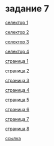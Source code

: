 # задание 7
<p><a href="https://github.com/RomanVanLenSi/zadan/tree/master/%E2%84%967/1">селектор 1</a></p>
<p><a href="https://github.com/RomanVanLenSi/zadan/tree/master/%E2%84%967/2">селектор 2</a></p>
<p><a href="https://github.com/RomanVanLenSi/zadan/tree/master/%E2%84%967/3">селектор 3</a></p>
<p><a href="https://github.com/RomanVanLenSi/zadan/tree/master/%E2%84%967/4">селектор 4</a></p>
<p><a href="https://github.com/RomanVanLenSi/zadan/tree/master/%E2%84%967/5">страница 1</a></p>
<p><a href="https://github.com/RomanVanLenSi/zadan/tree/master/%E2%84%967/6">страница 2</a></p>
<p><a href="https://github.com/RomanVanLenSi/zadan/tree/master/%E2%84%967/7">страница 3</a></p>
<p><a href="https://github.com/RomanVanLenSi/zadan/tree/master/%E2%84%967/8">страница 4</a></p>
<p><a href="https://github.com/RomanVanLenSi/zadan/tree/master/%E2%84%967/9">страница 5</a></p>
<p><a href="https://github.com/RomanVanLenSi/zadan/tree/master/%E2%84%967/10">страница 6</a></p>
<p><a href="https://github.com/RomanVanLenSi/zadan/tree/master/%E2%84%967/11">страница 7</a></p>
<p><a href="https://github.com/RomanVanLenSi/zadan/tree/master/%E2%84%967/12">страница 8</a></p>
<p><a href="https://github.com/RomanVanLenSi/zadan/tree/master/%E2%84%967/13">ссылка</a></p>